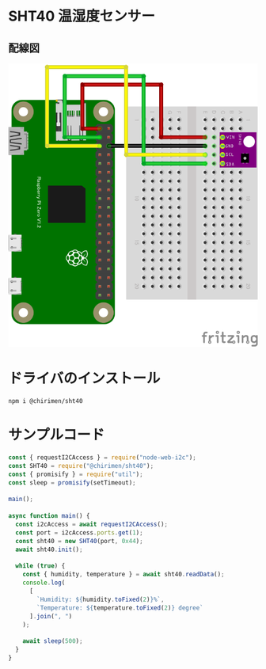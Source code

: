 # SHT40 温湿度センサー

## 配線図

![配線図](./schematic.png "schematic")

# ドライバのインストール

```
npm i @chirimen/sht40
```

# サンプルコード

```javascript
const { requestI2CAccess } = require("node-web-i2c");
const SHT40 = require("@chirimen/sht40");
const { promisify } = require("util");
const sleep = promisify(setTimeout);

main();

async function main() {
  const i2cAccess = await requestI2CAccess();
  const port = i2cAccess.ports.get(1);
  const sht40 = new SHT40(port, 0x44);
  await sht40.init();

  while (true) {
    const { humidity, temperature } = await sht40.readData();
    console.log(
      [
        `Humidity: ${humidity.toFixed(2)}%`,
        `Temperature: ${temperature.toFixed(2)} degree`
      ].join(", ")
    );

    await sleep(500);
  }
}
```

